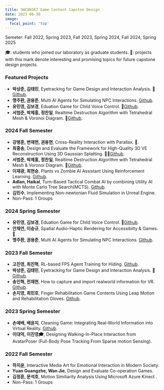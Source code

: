 ```yaml
---
title: SWCON367 Game Content Capston Design
date: 2023-06-30
image:
  focal_point: 'top'
---
```

Semeter: Fall 2022, Spring 2023, Fall 2023, Spring 2024, Fall 2024, Spring 2025
<!--more-->
🎓: students who joined our laboratory as graduate students.
🔬: projects with this mark denote interesting and promising topics for future capstone design projects.

### Featured Projects
- **박상준, 김태민**, Eyetracking for Game Design and Interaction Analysis. 🔬[Github](https://github.com/sangjun12458/VR_EyeHaptics_Pinball).
- **맹주환, 권용준**, Multi AI Agents for Simulating NPC Interactions. [Github](https://github.com/JuhwanMaeng/capstone_2024-1).
- **유민영, 김보경**, Eduation Game for Child Voice Control. 🔬[Github](https://github.com/bogyeongkim/GCcapstone_project).
- **서범준, 박제홍, 정찬일**, Realtime Destruction Algorithm with Tetrahedral Mesh & Voronoi Diagram. 🔬[Github](https://github.com/Seo-BJ/RealTimeDesruction).

### 2024 Fall Semester
- **강병훈, 변재현, 권용현**, Cross-Reality Interaction with Parallax. 🔬.
- **최홍송**, Design and Evaluate the Framework for High-Quality 3D VE Reconstruction Using 3D Gaussian Splatting. 🔬🔬[Github](https://dev.azure.com/kbh1933/_git/CrossRealityParallax).
- **서범준, 박제홍, 정찬일**, Realtime Destruction Algorithm with Tetrahedral Mesh & Voronoi Diagram. 🔬[Github](https://github.com/Seo-BJ/RealTimeDesruction).
- **이재광, 최현승**, Plants vs Zombie AI Assistant Using Reinforcement Learning. [Github](https://github.com/CuriHuS/Plant-vs-Zombie-AI-Assistant).
- **Adlan, Haikal**, Turn-Based Tactical Combat AI by combining Utility AI with Monte
Carlo Tree Search(MCTS). [Github](https://github.com/ZleashX/Combat-Tactical-AI).
- **김민수**, Implementing Non-newtonian Fluid Simulation in Unreal Engine. 
- Non-Pass: 1 Groups

### 2024 Spring Semester
- **유민영, 김보경**, Eduation Game for Child Voice Control. 🔬[Github](https://github.com/bogyeongkim/GCcapstone_project).
- **안채연, 이승규**, Spatial Audio-Haptic Rendering for Accessibilty & Games. 🔬.
- **맹주환, 권용준**, Multi AI Agents for Simulating NPC Interactions. [Github](https://github.com/JuhwanMaeng/capstone_2024-1).

### 2023 Fall Semester
- **고진영, 최진혁**, RL-based FPS Agent Training for Hiding. [Github](https://github.com/jimmy5830/FPSprototype).
- **박상준, 김태민**, Eyetracking for Game Design and Interaction Analysis. 🔬[Github](https://github.com/sangjun12458/VR_EyeHaptics_Pinball). 
- **송인혁, 전재현**, How to capture and import realworld information for VR. [Github](https://github.com/23-2-GameCapstoneDseign).
- **손지영, 최민호**, Finger Rehabilitation Game Contents Using Leap Motion and Rehabilitation Gloves. [Github](https://github.com/jyyyi/2023GCD.git).

### 2023 Spring Semester
- **손예배, 배윤지**, Cleaning Game: Integrating Real-World Information into Virtual Reality. [Github](https://github.com/baeyunji/cleaning_with_VR_distraction).
- **이대억, 이진영🎓**, Designing Walking-In-Place Interaction from AvatarPoser (Full-Body Pose Tracking From Sparse motion Sensing). 

### 2022 Fall Semester
- **하지윤**, Interactive Media Art for Emotional Interaction in Modern Society.
- **Yuan Guangzhe, Wan Jie**, Design and Evaluate Co-operation Games.
- **김정훈, 문석호**, Motion Similiarity Analysis Using Microsoft Azure Kinect .
- Non-Pass: 1 Groups